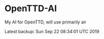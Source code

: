 # OpenTTD-AI
My AI for OpenTTD, will use primarily air

Latest backup: Sun Sep 22 08:34:01 UTC 2019
